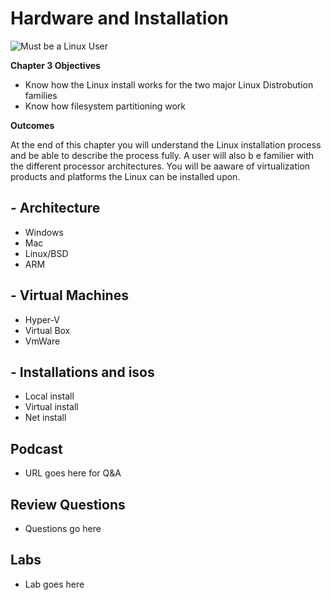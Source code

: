 #  Hardware and Installation
![Must be a Linux User]( http://imgs.xkcd.com/comics/surgery.png "Understanding the Technology and Philosophy of Unix/Linux")


__Chapter 3 Objectives__

  * Know how the Linux install works for the two major Linux Distrobution families
  * Know how filesystem partitioning work

__Outcomes__

  At the end of this chapter you will understand the Linux installation process and be able to describe the process fully.  A user will also b e familier with the different processor architectures.  You will be aaware of virtualization products and platforms the Linux can be installed upon.

## - Architecture

  * Windows
  * Mac
  * Linux/BSD
  * ARM

## - Virtual Machines
  
  * Hyper-V
  * Virtual Box
  * VmWare

## - Installations and isos

  * Local install
  * Virtual install
  * Net install
  
## Podcast	

  * URL goes here for Q&A
  
## Review Questions

  * Questions go here
  
## Labs

  * Lab goes here
  
   